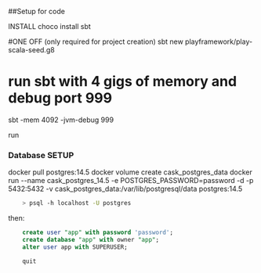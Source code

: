 ##Setup for code

INSTALL
choco install sbt

#ONE OFF (only required for project creation)
sbt new playframework/play-scala-seed.g8

# run sbt with 4 gigs of memory and debug port 999
sbt -mem 4092 -jvm-debug 999

run

### Database SETUP

docker pull postgres:14.5
docker volume create cask_postgres_data
docker run --name cask_postgres_14.5 -e POSTGRES_PASSWORD=password -d -p 5432:5432 -v cask_postgres_data:/var/lib/postgresql/data postgres:14.5

```bash
    > psql -h localhost -U postgres
```

then:

```sql
    create user "app" with password 'password';
    create database "app" with owner "app";
    alter user app with SUPERUSER;

    quit
```




